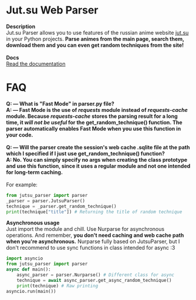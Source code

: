 # Jut.su Web Parser

**Description**  
Jut.su Parser allows you to use features of the russian anime website [jut.su](https://jut.su) in your Python projects. **Parse animes from the main page, search them, download them and you can even get random techniques from the site!**<br /><br />
**Docs**  
[Read the documentation](docs/README.md)

# FAQ

**Q: — What is "Fast Mode" in parser.py file?**  
**A: — Fast Mode is the use of *requests* module instead of _requests-cache_ module. Because _requests-cache_ stores the parsing result for a long time, it _will not be useful_ for the get_random_technique() function. The parser automatically enables Fast Mode when you use this function in your code.** <br /><br />
**Q: — Will the parser create the session's web cache .sqlite file at the path which I specified if I just use get_random_technique() function?**  
**A: No. You can simply specify no args when creating the class prototype and use this function, since it uses a regular module and not one intended for long-term caching.**<br /><br />
For example:  
```py
from jutsu_parser import parser
_parser = parser.JutsuParser()
technique = _parser.get_random_technique()
print(technique["title"]) # Returning the title of random technique
```  
**Asynchronous usage**  
Just import the module and chill. Use Nurparse for asynchronous operations. And remember, **you don't need caching and web cache path when you're asynchronous.** Nurparse fully based on JutsuParser, but I don't recommend to use sync functions in class intended for async :3
```py
import asyncio
from jutsu_parser import parser
async def main():
    async_parser = parser.Nurparse() # Different class for async
    technique = await async_parser.get_async_random_technique()
    print(technique) # Raw printing
asyncio.run(main())
```
